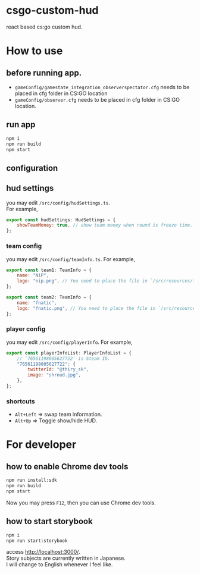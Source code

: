 csgo-custom-hud
=======

react based cs:go custom hud.

# How to use
## before running app.
- `gameConfig/gamestate_integration_observerspectator.cfg` needs to be placed in cfg folder in CS:GO location
- `gameConfig/observer.cfg` needs to be placed in cfg folder in CS:GO location.

## run app
```sh
npm i
npm run build
npm start
```
## configuration
## hud settings
you may edit `/src/config/hudSettings.ts`.  
For example,
```js
export const hudSettings: HudSettings = {
    showTeamMoney: true, // show team money when round is freeze time.
};
```

### team config
you may edit `/src/config/teamInfo.ts`.
For example,
```js
export const team1: TeamInfo = {
    name: "NiP",
    logo: "nip.png", // You need to place the file in `/src/resources/teams`
};

export const team2: TeamInfo = {
    name: "fnatic",
    logo: "fnatic.png", // You need to place the file in `/src/resources/teams`
};
```
### player config
you may edit `/src/config/playerInfo`.
For example,
```js
export const playerInfoList: PlayerInfoList = {
    // `76561198005627722` is Steam ID.
    "76561198005627722": {
        twitterId: "@thiry_sk",
        image: "shroud.jpg",
    },
};
```
### shortcuts
- `Alt+Left` => swap team information.
- `Alt+Up` => Toggle show/hide HUD.

# For developer
## how to enable Chrome dev tools
```sh
npm run install:sdk
npm run build
npm start
```
Now you may press `F12`, then you can use Chrome dev tools.
## how to start storybook
```sh
npm i
npm run start:storybook
```
access [http://localhost:3000/](http://localhost:3000/).  
Story subjects are currently written in Japanese.  
I will change to English whenever I feel like.  